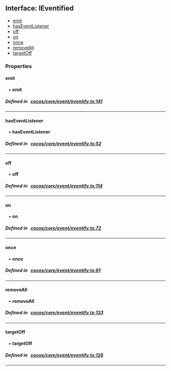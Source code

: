 ## Interface: IEventified

- [emit](#emit)
- [hasEventListener](#hasEventListener)
- [off](#off)
- [on](#on)
- [once](#once)
- [removeAll](#removeAll)
- [targetOff](#targetOff)

### Properties

#### emit

<div style="margin-left: 10px;">


• **emit**

</div>

##### Defined in &nbsp;   [cocos/core/event/eventify.ts:141](https://github.com/cocos-creator/engine/blob/c7bf6b8a9/cocos/core/event/eventify.ts#L141)&nbsp;
___
#### hasEventListener

<div style="margin-left: 10px;">


• **hasEventListener**

</div>

##### Defined in &nbsp;   [cocos/core/event/eventify.ts:52](https://github.com/cocos-creator/engine/blob/c7bf6b8a9/cocos/core/event/eventify.ts#L52)&nbsp;
___
#### off

<div style="margin-left: 10px;">


• **off**

</div>

##### Defined in &nbsp;   [cocos/core/event/eventify.ts:114](https://github.com/cocos-creator/engine/blob/c7bf6b8a9/cocos/core/event/eventify.ts#L114)&nbsp;
___
#### on

<div style="margin-left: 10px;">


• **on**

</div>

##### Defined in &nbsp;   [cocos/core/event/eventify.ts:72](https://github.com/cocos-creator/engine/blob/c7bf6b8a9/cocos/core/event/eventify.ts#L72)&nbsp;
___
#### once

<div style="margin-left: 10px;">


• **once**

</div>

##### Defined in &nbsp;   [cocos/core/event/eventify.ts:91](https://github.com/cocos-creator/engine/blob/c7bf6b8a9/cocos/core/event/eventify.ts#L91)&nbsp;
___
#### removeAll

<div style="margin-left: 10px;">


• **removeAll**

</div>

##### Defined in &nbsp;   [cocos/core/event/eventify.ts:133](https://github.com/cocos-creator/engine/blob/c7bf6b8a9/cocos/core/event/eventify.ts#L133)&nbsp;
___
#### targetOff

<div style="margin-left: 10px;">


• **targetOff**

</div>

##### Defined in &nbsp;   [cocos/core/event/eventify.ts:126](https://github.com/cocos-creator/engine/blob/c7bf6b8a9/cocos/core/event/eventify.ts#L126)&nbsp;
___
